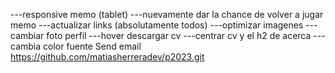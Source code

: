 ---responsive memo (tablet)
---nuevamente dar la chance de volver a jugar memo
---actualizar links (absolutamente todos)
---optimizar imagenes
---cambiar foto perfil
---hover descargar cv
---centrar cv y el h2 de acerca
---cambia color fuente Send email
https://github.com/matiasherreradev/p2023.git
